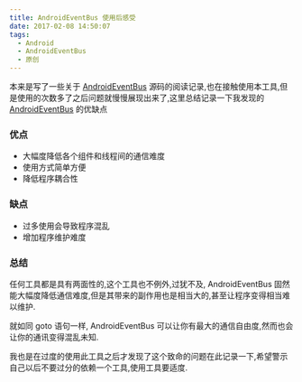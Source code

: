 ```yaml
---
title: AndroidEventBus 使用后感受
date: 2017-02-08 14:50:07
tags:
  - Android
  - AndroidEventBus
  - 原创
---
```

本来是写了一些关于 [AndroidEventBus](https://github.com/hehonghui/AndroidEventBus) 源码的阅读记录,也在接触使用本工具,但是使用的次数多了之后问题就慢慢展现出来了,这里总结记录一下我发现的 [AndroidEventBus](https://github.com/hehonghui/AndroidEventBus)  的优缺点
### 优点
  - 大幅度降低各个组件和线程间的通信难度
  - 使用方式简单方便
  - 降低程序耦合性

### 缺点
  - 过多使用会导致程序混乱
  - 增加程序维护难度

### 总结
任何工具都是具有两面性的,这个工具也不例外,过犹不及, AndroidEventBus 固然能大幅度降低通信难度,但是其带来的副作用也是相当大的,甚至让程序变得相当难以维护.

就如同 goto 语句一样, AndroidEventBus 可以让你有最大的通信自由度,然而也会让你的通讯变得混乱未知.

我也是在过度的使用此工具之后才发现了这个致命的问题在此记录一下,希望警示自己以后不要过分的依赖一个工具,使用工具要适度.
